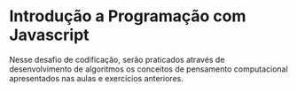 # Introdução a Programação com Javascript

Nesse desafio de codificação, serão praticados através de desenvolvimento de algoritmos os conceitos de pensamento computacional apresentados nas aulas e exercícios anteriores.